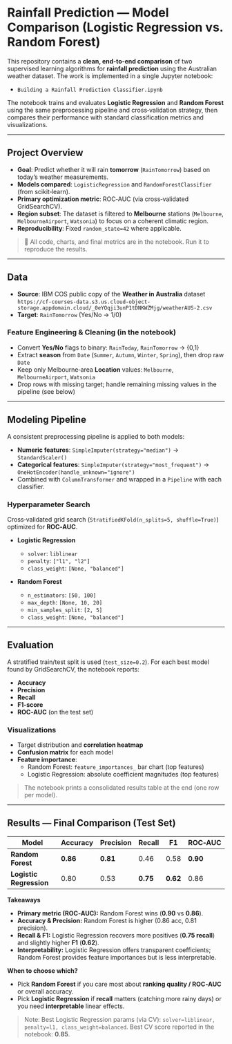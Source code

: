 
# Rainfall Prediction — Model Comparison (Logistic Regression vs. Random Forest)

This repository contains a **clean, end‑to‑end comparison** of two supervised learning algorithms for **rainfall prediction** using the Australian weather dataset. The work is implemented in a single Jupyter notebook:

- `Building a Rainfall Prediction Classifier.ipynb`

The notebook trains and evaluates **Logistic Regression** and **Random Forest** using the same preprocessing pipeline and cross‑validation strategy, then compares their performance with standard classification metrics and visualizations.

---

## Project Overview

- **Goal**: Predict whether it will rain **tomorrow** (`RainTomorrow`) based on today’s weather measurements.
- **Models compared**: `LogisticRegression` and `RandomForestClassifier` (from scikit‑learn).
- **Primary optimization metric**: ROC‑AUC (via cross‑validated GridSearchCV).
- **Region subset**: The dataset is filtered to **Melbourne** stations (`Melbourne`, `MelbourneAirport`, `Watsonia`) to focus on a coherent climatic region.
- **Reproducibility**: Fixed `random_state=42` where applicable.

> 📓 All code, charts, and final metrics are in the notebook. Run it to reproduce the results.

---

## Data

- **Source**: IBM COS public copy of the **Weather in Australia** dataset  
  `https://cf-courses-data.s3.us.cloud-object-storage.appdomain.cloud/_0eYOqji3unP1tDNKWZMjg/weatherAUS-2.csv`
- **Target**: `RainTomorrow` (Yes/No → 1/0)

### Feature Engineering & Cleaning (in the notebook)
- Convert **Yes/No** flags to binary: `RainToday`, `RainTomorrow` → {0,1}
- Extract **season** from `Date` (`Summer`, `Autumn`, `Winter`, `Spring`), then drop raw `Date`
- Keep only Melbourne‑area **Location** values: `Melbourne`, `MelbourneAirport`, `Watsonia`
- Drop rows with missing target; handle remaining missing values in the pipeline (see below)

---

## Modeling Pipeline

A consistent preprocessing pipeline is applied to both models:

- **Numeric features**: `SimpleImputer(strategy="median")` → `StandardScaler()`
- **Categorical features**: `SimpleImputer(strategy="most_frequent")` → `OneHotEncoder(handle_unknown="ignore")`
- Combined with `ColumnTransformer` and wrapped in a `Pipeline` with each classifier.

### Hyperparameter Search

Cross‑validated grid search (`StratifiedKFold(n_splits=5, shuffle=True)`) optimized for **ROC‑AUC**.

- **Logistic Regression**
  - `solver`: `liblinear`
  - `penalty`: `["l1", "l2"]`
  - `class_weight`: `[None, "balanced"]`

- **Random Forest**
  - `n_estimators`: `[50, 100]`
  - `max_depth`: `[None, 10, 20]`
  - `min_samples_split`: `[2, 5]`
  - `class_weight`: `[None, "balanced"]`

---

## Evaluation

A stratified train/test split is used (`test_size=0.2`). For each best model found by GridSearchCV, the notebook reports:

- **Accuracy**
- **Precision**
- **Recall**
- **F1‑score**
- **ROC‑AUC** (on the test set)

### Visualizations
- Target distribution and **correlation heatmap**
- **Confusion matrix** for each model
- **Feature importance**:
  - Random Forest: `feature_importances_` bar chart (top features)
  - Logistic Regression: absolute coefficient magnitudes (top features)

> The notebook prints a consolidated results table at the end (one row per model).

---

## Results — Final Comparison (Test Set)

| Model               | Accuracy | Precision | Recall | F1   | ROC‑AUC |
|---------------------|----------|-----------|--------|------|---------|
| **Random Forest**   | **0.86** | **0.81**  | 0.46   | 0.58 | **0.90** |
| **Logistic Regression** | 0.80  | 0.53      | **0.75** | **0.62** | 0.86 |

**Takeaways**  
- **Primary metric (ROC‑AUC):** Random Forest wins (**0.90** vs **0.86**).  
- **Accuracy & Precision:** Random Forest is higher (0.86 acc, 0.81 precision).  
- **Recall & F1:** Logistic Regression recovers more positives (**0.75 recall**) and slightly higher **F1** (**0.62**).  
- **Interpretability:** Logistic Regression offers transparent coefficients; Random Forest provides feature importances but is less interpretable.

**When to choose which?**  
- Pick **Random Forest** if you care most about **ranking quality / ROC‑AUC** or overall accuracy.  
- Pick **Logistic Regression** if **recall** matters (catching more rainy days) or you need **interpretable** linear effects.

> Note: Best Logistic Regression params (via CV): `solver=liblinear, penalty=l1, class_weight=balanced`. Best CV score reported in the notebook: **0.85**.
